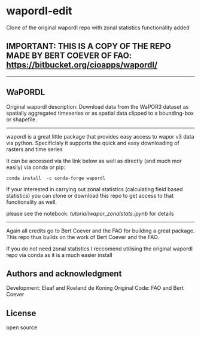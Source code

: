 # wapordl-edit

Clone of the original wapordl repo with zonal statistics functionality added

## IMPORTANT: THIS IS A COPY OF THE REPO MADE BY BERT COEVER OF FAO: https://bitbucket.org/cioapps/wapordl/ 

--------------

## WaPORDL

Original wapordl description: Download data from the WaPOR3 dataset as spatially aggregated timeseries or as spatial data clipped to a bounding-box or shapefile.

--------------

wapordl is a great little package that provides easy access to wapor v3 data via python. Specificlaly it supports the quick and easy downloading of rasters and time series

It can be accessed via the link below as well as directly (and much mor easily) via conda or pip:

    conda install  -c conda-forge wapordl

If your interested in carrying out zonal statistics (calculating field based statistics) you can clone or download this repo to get access to that functionality as well.

please see the notebook: *tutorial\wapor_zonalstats.ipynb* for details

--------------

Again all credits go to Bert Coever and the FAO for building a great package. This repo thus builds on the work of Bert Coever and the FAO.

If you do not need zonal statistics I reccomend utilising the original wapordl repo via conda as it is a much easier install

## Authors and acknowledgment
Development: Eleaf and Roeland de Koning
Original Code: FAO and Bert Coever

## License
open source
